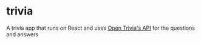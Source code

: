 # trivia
A trivia app that runs on React and uses  [Open Trivia's API](https://opentdb.com/) for the questions and answers
